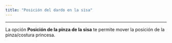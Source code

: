 ```yaml
---
title: "Posición del dardo en la sisa"
---
```


***

La opción **Posición de la pinza de la sisa** te permite mover la posición de la pinza/costura princesa.




